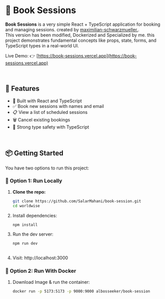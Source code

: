 # 📘 Book Sessions

**Book Sessions** is a very simple React + TypeScript application for booking and managing sessions. created by [maximilian-schwarzmueller.](https://github.com/mschwarzmueller).<br>
This version has been modified, Dockerized and Specialized by me.
this project demonstrates fundamental concepts like props, state, forms, and TypeScript types in a real-world UI.

Live Demo: 👉 [https://book-sessions.vercel.app](https://book-sessions.vercel.app)

<br>

## 🚀 Features

- 🧠 Built with React and TypeScript
- ✅ Book new sessions with names and email
- 📋 View a list of scheduled sessions
- 🗑 Cancel existing bookings
- 🧪 Strong type safety with TypeScript

<br>

## 📦 Getting Started

You have two options to run this project:


### 🔧 Option 1: Run Locally 

1. **Clone the repo:**
   ```bash
   git clone https://github.com/SalarMahani/book-session.git
   cd worldwise
   
2. Install dependencies:
   ```bash
   npm install
   
3. Run the dev server:
   ```bash
   npm run dev
     
4. Visit: http://localhost:3000


### 🔧 Option 2: Run With Docker

1. Download Image & run the container:
   ```bash
   docker run -p 5173:5173 -p 9000:9000 albosseeker/book-session
